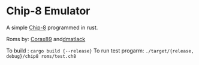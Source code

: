 Chip-8 Emulator
==============

A simple [Chip-8](https://www.wikiwand.com/en/CHIP-8) programmed in rust.

Roms by: [Corax89](https://github.com/corax89/chip8-test-rom) and[dmatlack](https://github.com/dmatlack/chip8.git)

To build : `cargo build {--release}`
To run test progarm: `./target/{release, debug}/chip8 roms/test.ch8`
